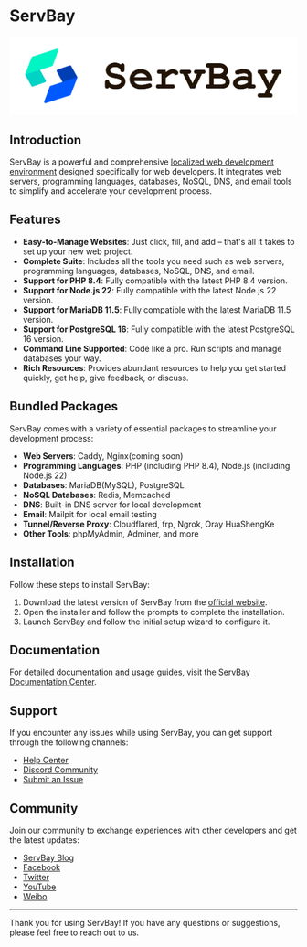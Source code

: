 # ServBay

![ServBay Logo](/images/logo.png)

## Introduction

ServBay is a powerful and comprehensive [localized web development environment](https://www.servbay.com) designed specifically for web developers. It integrates web servers, programming languages, databases, NoSQL, DNS, and email tools to simplify and accelerate your development process.

## Features

- **Easy-to-Manage Websites**: Just click, fill, and add – that's all it takes to set up your new web project.
- **Complete Suite**: Includes all the tools you need such as web servers, programming languages, databases, NoSQL, DNS, and email.
- **Support for PHP 8.4**: Fully compatible with the latest PHP 8.4 version.
- **Support for Node.js 22**: Fully compatible with the latest Node.js 22 version.
- **Support for MariaDB 11.5**: Fully compatible with the latest MariaDB 11.5 version.
- **Support for PostgreSQL 16**: Fully compatible with the latest PostgreSQL 16 version.
- **Command Line Supported**: Code like a pro. Run scripts and manage databases your way.
- **Rich Resources**: Provides abundant resources to help you get started quickly, get help, give feedback, or discuss.

## Bundled Packages

ServBay comes with a variety of essential packages to streamline your development process:

- **Web Servers**: Caddy, Nginx(coming soon)
- **Programming Languages**: PHP (including PHP 8.4), Node.js (including Node.js 22)
- **Databases**: MariaDB(MySQL), PostgreSQL
- **NoSQL Databases**: Redis, Memcached
- **DNS**: Built-in DNS server for local development
- **Email**: Mailpit for local email testing
- **Tunnel/Reverse Proxy**: Cloudflared, frp, Ngrok, Oray HuaShengKe
- **Other Tools**: phpMyAdmin, Adminer, and more

## Installation

Follow these steps to install ServBay:

1. Download the latest version of ServBay from the [official website](https://www.servbay.com).
2. Open the installer and follow the prompts to complete the installation.
3. Launch ServBay and follow the initial setup wizard to configure it.

## Documentation

For detailed documentation and usage guides, visit the [ServBay Documentation Center](https://support.servbay.com).

## Support

If you encounter any issues while using ServBay, you can get support through the following channels:

- [Help Center](https://support.servbay.com)
- [Discord Community](https://talk.servbay.com)
- [Submit an Issue](https://github.com/ServBay/ServBay/issues)

## Community

Join our community to exchange experiences with other developers and get the latest updates:

- [ServBay Blog](https://blog.servbay.com)
- [Facebook](https://www.facebook.com/ServBay.Dev)
- [Twitter](https://twitter.com/ServBayDev)
- [YouTube](https://www.youtube.com/@ServBay)
- [Weibo](https://weibo.com/ServBay)

---

Thank you for using ServBay! If you have any questions or suggestions, please feel free to reach out to us.
